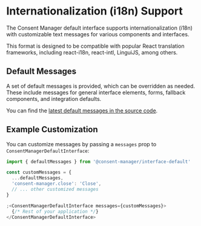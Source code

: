 # Internationalization (i18n) Support

The Consent Manager default interface supports internationalization (i18n) with customizable text messages for various components and interfaces.

This format is designed to be compatible with popular React translation frameworks, including react-i18n, react-intl, LinguiJS, among others.

## Default Messages

A set of default messages is provided, which can be overridden as needed. These include messages for general interface elements, forms, fallback components, and integration defaults.

You can find the [latest default messages in the source code](https://github.com/hashbite/consent-manager/blob/main/packages/interface-default/src/i18n.tsx#L33).

## Example Customization

You can customize messages by passing a `messages` prop to `ConsentManagerDefaultInterface`:

```jsx
import { defaultMessages } from '@consent-manager/interface-default'

const customMessages = {
  ...defaultMessages,
  'consent-manager.close': 'Close',
  // ... other customized messages
}

;<ConsentManagerDefaultInterface messages={customMessages}>
  {/* Rest of your application */}
</ConsentManagerDefaultInterface>
```
